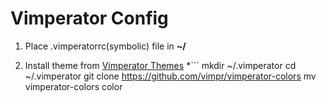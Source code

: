 # Vimperator Config

1. Place .vimperatorrc(symbolic) file in **~/**

2. Install theme from  [Vimperator Themes](https://github.com/vimpr/vimperator-colors)
    *```
mkdir ~/.vimperator
cd ~/.vimperator
git clone https://github.com/vimpr/vimperator-colors
mv vimperator-colors color
```

